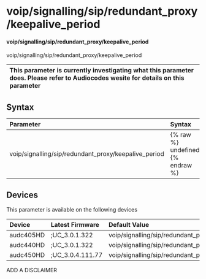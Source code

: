 ﻿---
description: voip/signalling/sip/redundant_proxy/keepalive_period
search: false
---

# voip/signalling/sip/redundant_proxy/keepalive_period

#### voip/signalling/sip/redundant_proxy/keepalive_period

voip/signalling/sip/redundant_proxy/keepalive_period


| This parameter is currently investigating what this parameter does. Please refer to Audiocodes wesite for details on this parameter | 
| :--- |

## Syntax
| Parameter | Syntax |
| :--- | :--- |
|voip/signalling/sip/redundant_proxy/keepalive_period | {% raw %} undefined {% endraw %}|

## Devices
This parameter is available on the following devices

| Device | Latest Firmware | Default Value |
|:---|:---|:---|
| audc405HD | ;UC_3.0.1.322 | voip/signalling/sip/redundant_proxy/keepalive_period=60 
| audc440HD | ;UC_3.0.1.322 | voip/signalling/sip/redundant_proxy/keepalive_period=60 
| audc450HD | ;UC_3.0.4.111.77 | voip/signalling/sip/redundant_proxy/keepalive_period=60 

ADD A DISCLAIMER
